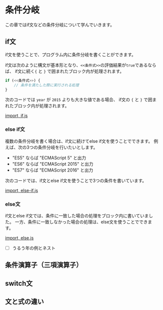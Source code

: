 # 条件分岐

この章ではif文などの条件分岐について学んでいきます。

## if文

if文を使うことで、プログラム内に条件分岐を書くことができます。

if文は次のように構文が基本形となり、`<<条件式>>`の評価結果が`true`であるならば、
if文に続く`{` と `}` で囲まれたブロック内が処理されます。

```js
if (<<条件式>>) {
    // 条件を満たした際に実行される処理
}
```

次のコードでは `year` が `2015` よりも大きな値である場合、
if文の `{` と `}` で囲まれたブロック内が処理されます。

[import, if.js](src/if/if.js)

### else if文

複数の条件分岐を書く場合は、if文に続けてelse if文を使うことでできます。
例えば、次の3つの条件分岐を行いたいとします。

- "ES5" ならば "ECMAScript 5" と出力
- "ES6" ならば "ECMAScript 2015" と出力
- "ES7" ならば "ECMAScript 2016" と出力

次のコードでは、if文とelse if文を使うことで3つの条件を書いています。

[import, else-if.js](src/if/else-if.js)

### else文

if文とelse if文では、条件に一致した場合の処理をブロック内に書いていました。
一方、条件に一致しなかった場合の処理は、else文を使うことでできます。

[import, else.js](src/if/else.js)


- [ ] うるう年の例とネスト


## 条件演算子（三項演算子）

## switch文

## 文と式の違い
